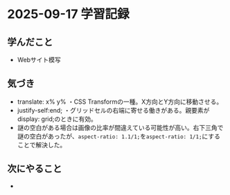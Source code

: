 # 2025-09-17 学習記録

## 学んだこと
- Webサイト模写

## 気づき
- translate: x% y%
  ・CSS Transformの一種。X方向とY方向に移動させる。
- justify-self:end;
  ・グリッドセルの右端に寄せる働きがある。親要素がdisplay: grid;のときに有効。
- 謎の空白がある場合は画像の比率が間違えている可能性が高い。右下三角で謎の空白があったが、`aspect-ratio: 1.1/1;`を`aspect-ratio: 1/1;`にすることで解決した。

## 次にやること
- 